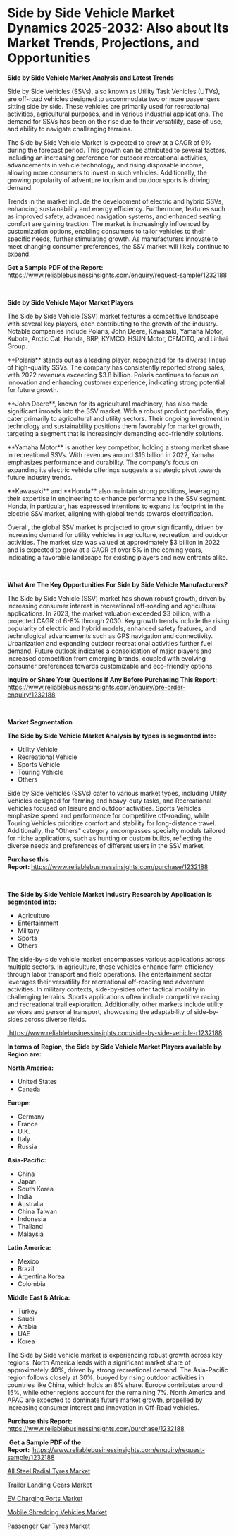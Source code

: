 <p><h1>Side by Side Vehicle Market Dynamics 2025-2032: Also about Its Market Trends, Projections, and Opportunities</h1></p><p><strong>Side by Side Vehicle Market Analysis and Latest Trends</strong></p>
<p><p>Side by Side Vehicles (SSVs), also known as Utility Task Vehicles (UTVs), are off-road vehicles designed to accommodate two or more passengers sitting side by side. These vehicles are primarily used for recreational activities, agricultural purposes, and in various industrial applications. The demand for SSVs has been on the rise due to their versatility, ease of use, and ability to navigate challenging terrains.</p><p>The Side by Side Vehicle Market is expected to grow at a CAGR of 9% during the forecast period. This growth can be attributed to several factors, including an increasing preference for outdoor recreational activities, advancements in vehicle technology, and rising disposable income, allowing more consumers to invest in such vehicles. Additionally, the growing popularity of adventure tourism and outdoor sports is driving demand. </p><p>Trends in the market include the development of electric and hybrid SSVs, enhancing sustainability and energy efficiency. Furthermore, features such as improved safety, advanced navigation systems, and enhanced seating comfort are gaining traction. The market is increasingly influenced by customization options, enabling consumers to tailor vehicles to their specific needs, further stimulating growth. As manufacturers innovate to meet changing consumer preferences, the SSV market will likely continue to expand.</p></p>
<p><strong>Get a Sample PDF of the Report:&nbsp;</strong> <a href="https://www.reliablebusinessinsights.com/enquiry/request-sample/1232188?utm_campaign=1091&utm_medium=2&utm_source=Github&utm_content=ia&utm_term=30032025&utm_id=side-by-side-vehicle">https://www.reliablebusinessinsights.com/enquiry/request-sample/1232188</a></p>
<p>&nbsp;</p>
<p><strong>Side by Side Vehicle Major Market Players</strong></p>
<p><p>The Side by Side Vehicle (SSV) market features a competitive landscape with several key players, each contributing to the growth of the industry. Notable companies include Polaris, John Deere, Kawasaki, Yamaha Motor, Kubota, Arctic Cat, Honda, BRP, KYMCO, HSUN Motor, CFMOTO, and Linhai Group.</p><p>**Polaris** stands out as a leading player, recognized for its diverse lineup of high-quality SSVs. The company has consistently reported strong sales, with 2022 revenues exceeding $3.8 billion. Polaris continues to focus on innovation and enhancing customer experience, indicating strong potential for future growth.</p><p>**John Deere**, known for its agricultural machinery, has also made significant inroads into the SSV market. With a robust product portfolio, they cater primarily to agricultural and utility sectors. Their ongoing investment in technology and sustainability positions them favorably for market growth, targeting a segment that is increasingly demanding eco-friendly solutions.</p><p>**Yamaha Motor** is another key competitor, holding a strong market share in recreational SSVs. With revenues around $16 billion in 2022, Yamaha emphasizes performance and durability. The company's focus on expanding its electric vehicle offerings suggests a strategic pivot towards future industry trends.</p><p>**Kawasaki** and **Honda** also maintain strong positions, leveraging their expertise in engineering to enhance performance in the SSV segment. Honda, in particular, has expressed intentions to expand its footprint in the electric SSV market, aligning with global trends towards electrification.</p><p>Overall, the global SSV market is projected to grow significantly, driven by increasing demand for utility vehicles in agriculture, recreation, and outdoor activities. The market size was valued at approximately $3 billion in 2022 and is expected to grow at a CAGR of over 5% in the coming years, indicating a favorable landscape for existing players and new entrants alike.</p></p>
<p>&nbsp;</p>
<p><strong>What Are The Key Opportunities For Side by Side Vehicle Manufacturers?</strong></p>
<p><p>The Side by Side Vehicle (SSV) market has shown robust growth, driven by increasing consumer interest in recreational off-roading and agricultural applications. In 2023, the market valuation exceeded $3 billion, with a projected CAGR of 6-8% through 2030. Key growth trends include the rising popularity of electric and hybrid models, enhanced safety features, and technological advancements such as GPS navigation and connectivity. Urbanization and expanding outdoor recreational activities further fuel demand. Future outlook indicates a consolidation of major players and increased competition from emerging brands, coupled with evolving consumer preferences towards customizable and eco-friendly options.</p></p>
<p><strong>Inquire or Share Your Questions If Any Before Purchasing This Report:</strong> <a href="https://www.reliablebusinessinsights.com/enquiry/pre-order-enquiry/1232188?utm_campaign=1091&utm_medium=2&utm_source=Github&utm_content=ia&utm_term=30032025&utm_id=side-by-side-vehicle">https://www.reliablebusinessinsights.com/enquiry/pre-order-enquiry/1232188</a></p>
<p>&nbsp;</p>
<p><strong>Market Segmentation</strong></p>
<p><strong>The Side by Side Vehicle Market Analysis by types is segmented into:</strong></p>
<p><ul><li>Utility Vehicle</li><li>Recreational Vehicle</li><li>Sports Vehicle</li><li>Touring Vehicle</li><li>Others</li></ul></p>
<p><p>Side by Side Vehicles (SSVs) cater to various market types, including Utility Vehicles designed for farming and heavy-duty tasks, and Recreational Vehicles focused on leisure and outdoor activities. Sports Vehicles emphasize speed and performance for competitive off-roading, while Touring Vehicles prioritize comfort and stability for long-distance travel. Additionally, the "Others" category encompasses specialty models tailored for niche applications, such as hunting or custom builds, reflecting the diverse needs and preferences of different users in the SSV market.</p></p>
<p><strong>Purchase this Report:&nbsp;</strong><a href="https://www.reliablebusinessinsights.com/purchase/1232188?utm_campaign=1091&utm_medium=2&utm_source=Github&utm_content=ia&utm_term=30032025&utm_id=side-by-side-vehicle">https://www.reliablebusinessinsights.com/purchase/1232188</a></p>
<p>&nbsp;</p>
<p><strong>The Side by Side Vehicle Market Industry Research by Application is segmented into:</strong></p>
<p><ul><li>Agriculture</li><li>Entertainment</li><li>Military</li><li>Sports</li><li>Others</li></ul></p>
<p><p>The side-by-side vehicle market encompasses various applications across multiple sectors. In agriculture, these vehicles enhance farm efficiency through labor transport and field operations. The entertainment sector leverages their versatility for recreational off-roading and adventure activities. In military contexts, side-by-sides offer tactical mobility in challenging terrains. Sports applications often include competitive racing and recreational trail exploration. Additionally, other markets include utility services and personal transport, showcasing the adaptability of side-by-sides across diverse fields.</p></p>
<p><a href="https://www.reliablebusinessinsights.com/side-by-side-vehicle-r1232188?utm_campaign=1091&utm_medium=2&utm_source=Github&utm_content=ia&utm_term=30032025&utm_id=side-by-side-vehicle">&nbsp;https://www.reliablebusinessinsights.com/side-by-side-vehicle-r1232188</a></p>
<p><strong>In terms of Region, the Side by Side Vehicle Market Players available by Region are:</strong></p>
<p>
    <p> <strong> North America: </strong>
        <ul>
            <li>United States</li>
            <li>Canada</li>
        </ul>
        </p> 
    <p> <strong> Europe: </strong>
        <ul>
            <li>Germany</li>
            <li>France</li>
            <li>U.K.</li>
            <li>Italy</li>
            <li>Russia</li>
        </ul>
        </p> 
    <p> <strong> Asia-Pacific: </strong>
        <ul>
            <li>China</li>
            <li>Japan</li>
            <li>South Korea</li>
            <li>India</li>
            <li>Australia</li>
            <li>China Taiwan</li>
            <li>Indonesia</li>
            <li>Thailand</li>
            <li>Malaysia</li>
        </ul>
        </p> 
    <p> <strong> Latin America: </strong>
        <ul>
            <li>Mexico</li>
            <li>Brazil</li>
            <li>Argentina Korea</li>
            <li>Colombia</li>
        </ul>
        </p> 
    <p> <strong> Middle East & Africa: </strong>
        <ul>
            <li>Turkey</li>
            <li>Saudi</li>
            <li>Arabia</li>
            <li>UAE</li>
            <li>Korea</li>
        </ul>
    </p>
    </p>
<p><p>The Side by Side vehicle market is experiencing robust growth across key regions. North America leads with a significant market share of approximately 40%, driven by strong recreational demand. The Asia-Pacific region follows closely at 30%, buoyed by rising outdoor activities in countries like China, which holds an 8% share. Europe contributes around 15%, while other regions account for the remaining 7%. North America and APAC are expected to dominate future market growth, propelled by increasing consumer interest and innovation in Off-Road vehicles.</p></p>
<p><strong>Purchase this Report: </strong><a href="https://www.reliablebusinessinsights.com/purchase/1232188?utm_campaign=1091&utm_medium=2&utm_source=Github&utm_content=ia&utm_term=30032025&utm_id=side-by-side-vehicle">https://www.reliablebusinessinsights.com/purchase/1232188</a></p>
<p>&nbsp;<strong>Get a Sample PDF of the Report:&nbsp;&nbsp;</strong><a href="https://www.reliablebusinessinsights.com/enquiry/request-sample/1232188?utm_campaign=1091&utm_medium=2&utm_source=Github&utm_content=ia&utm_term=30032025&utm_id=side-by-side-vehicle">https://www.reliablebusinessinsights.com/enquiry/request-sample/1232188</a></p>
<p><strong></strong></p>
<p><p><a href="https://github.com/altafvaraswj/Market-Research-Report-List-1/blob/main/all-steel-radial-tyres-market.md?utm_campaign=1091&utm_medium=2&utm_source=Github&utm_content=ia&utm_term=30032025&utm_id=side-by-side-vehicle">All Steel Radial Tyres Market</a></p><p><a href="https://github.com/burnicndole/Market-Research-Report-List-1/blob/main/trailer-landing-gears-market.md?utm_campaign=1091&utm_medium=2&utm_source=Github&utm_content=ia&utm_term=30032025&utm_id=side-by-side-vehicle">Trailer Landing Gears Market</a></p><p><a href="https://github.com/rutupueyed/Market-Research-Report-List-1/blob/main/ev-charging-ports-market.md?utm_campaign=1091&utm_medium=2&utm_source=Github&utm_content=ia&utm_term=30032025&utm_id=side-by-side-vehicle">EV Charging Ports Market</a></p><p><a href="https://github.com/cevzarvargem/Market-Research-Report-List-1/blob/main/mobile-shredding-vehicles-market.md?utm_campaign=1091&utm_medium=2&utm_source=Github&utm_content=ia&utm_term=30032025&utm_id=side-by-side-vehicle">Mobile Shredding Vehicles Market</a></p><p><a href="https://github.com/hurstsaqibyl/Market-Research-Report-List-1/blob/main/passenger-car-tyres-market.md?utm_campaign=1091&utm_medium=2&utm_source=Github&utm_content=ia&utm_term=30032025&utm_id=side-by-side-vehicle">Passenger Car Tyres Market</a></p></p>